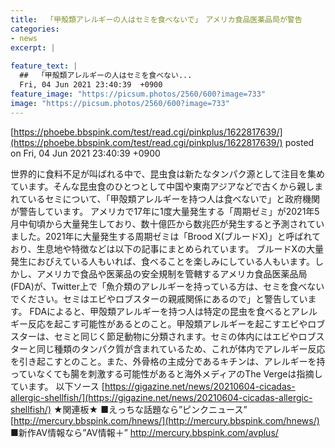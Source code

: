 ```yaml
---
title:  「甲殻類アレルギーの人はセミを食べないで」　アメリカ食品医薬品局が警告 	
categories:
- news
excerpt: |
  
feature_text: |
  ##  「甲殻類アレルギーの人はセミを食べない...
  Fri, 04 Jun 2021 23:40:39  +0900
feature_image: "https://picsum.photos/2560/600?image=733"
image: "https://picsum.photos/2560/600?image=733"
---
```


[https://phoebe.bbspink.com/test/read.cgi/pinkplus/1622817639/](https://phoebe.bbspink.com/test/read.cgi/pinkplus/1622817639/)
posted on Fri, 04 Jun 2021 23:40:39  +0900

<!--more-->

世界的に食料不足が叫ばれる中で、昆虫食は新たなタンパク源として注目を集めています。そんな昆虫食のひとつとして中国や東南アジアなどで古くから親しまれているセミについて、「甲殻類アレルギーを持つ人は食べないで」と政府機関が警告しています。 アメリカで17年に1度大量発生する「周期ゼミ」が2021年5月中旬頃から大量発生しており、数十億匹から数兆匹が発生すると予測されていました。2021年に大量発生する周期ゼミは「Brood X(ブルードX)」と呼ばれており、生息地や特徴などは以下の記事にまとめられています。 ブルードXの大量発生におびえている人もいれば、食べることを楽しみにしている人もいます。しかし、アメリカで食品や医薬品の安全規制を管轄するアメリカ食品医薬品局(FDA)が、Twitter上で「魚介類のアレルギーを持っている方は、セミを食べないでください。セミはエビやロブスターの親戚関係にあるので」と警告しています。 FDAによると、甲殻類アレルギーを持つ人は特定の昆虫を食べるとアレルギー反応を起こす可能性があるとのこと。甲殻類アレルギーを起こすエビやロブスターは、セミと同じく節足動物に分類されます。セミの体内にはエビやロブスターと同じ種類のタンパク質が含まれているため、これが体内でアレルギー反応を引き起こすとのこと。また、外骨格の主成分であるキチンは、アレルギーを持っていなくても腸を刺激する可能性があると海外メディアのThe Vergeは指摘しています。 以下ソース [https://gigazine.net/news/20210604-cicadas-allergic-shellfish/](https://gigazine.net/news/20210604-cicadas-allergic-shellfish/) ★関連板★ ■えっちな話題なら”ピンクニュース” [http://mercury.bbspink.com/hnews/](http://mercury.bbspink.com/hnews/) ■新作AV情報なら”AV情報＋” http://mercury.bbspink.com/avplus/
